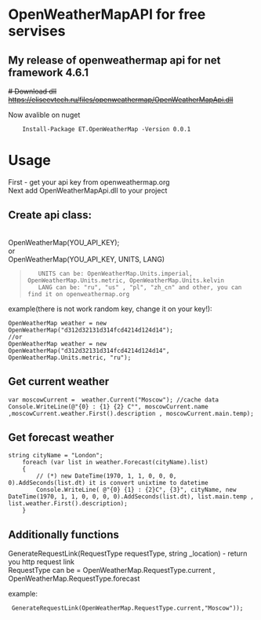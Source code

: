 # OpenWeatherMapAPI for free servises
My release of openweathermap api for net framework 4.6.1
-----

<del># Download dll https://eliseevtech.ru/files/openweathermap/OpenWeatherMapApi.dll
    
Now avalible on nuget
    
        Install-Package ET.OpenWeatherMap -Version 0.0.1
    
# Usage
First - get your api key from openweathermap.org
</br>Next add OpenWeatherMapApi.dll to your project

## Create api class:
</br>OpenWeatherMap(YOU_API_KEY);
</br>   or 
</br>    OpenWeatherMap(YOU_API_KEY, UNITS, LANG) 
>        UNITS can be: OpenWeatherMap.Units.imperial, OpenWeatherMap.Units.metric, OpenWeatherMap.Units.kelvin
>        LANG can be: "ru", "us" , "pl", "zh_cn" and other, you can find it on openweathermap.org
example(there is not work random key, change it on your key!): 

    OpenWeatherMap weather = new OpenWeatherMap("d312d32131d314fcd4214d124d14"); 
    //or 
    OpenWeatherMap weather = new OpenWeatherMap("d312d32131d314fcd4214d124d14", OpenWeatherMap.Units.metric, "ru"); 

   
 
## Get current weather

    var moscowCurrent =  weather.Current("Moscow"); //cache data
    Console.WriteLine(@"{0} : {1} {2} C°", moscowCurrent.name ,moscowCurrent.weather.First().description , moscowCurrent.main.temp);

## Get forecast weather

    string cityName = "London";
        foreach (var list in weather.Forecast(cityName).list)
        {
            // (*) new DateTime(1970, 1, 1, 0, 0, 0, 0).AddSeconds(list.dt) it is convert unixtime to datetime
            Console.WriteLine( @"{0} {1} : {2}C°, {3}", cityName, new DateTime(1970, 1, 1, 0, 0, 0, 0).AddSeconds(list.dt), list.main.temp , list.weather.First().description);
        }

## Additionally functions 
 GenerateRequestLink(RequestType requestType, string _location) - return you http request link
 </br> RequestType can be = OpenWeatherMap.RequestType.current , OpenWeatherMap.RequestType.forecast 
 
 example:
 
     GenerateRequestLink(OpenWeatherMap.RequestType.current,"Moscow"));

